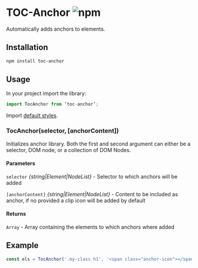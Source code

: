 # TOC-Anchor ![npm](https://img.shields.io/npm/v/toc-anchor.svg)

Automatically adds anchors to elements.

## Installation

```sh
npm install toc-anchor
```

## Usage

In your project import the library:

```js
import TocAnchor from ‘toc-anchor’;
```

Import [default styles](styles.css).

### TocAnchor(selector, [anchorContent])

Initializes anchor library. Both the first and second argument can either be a selector, DOM node, or a collection of DOM Nodes.

#### Parameters

`selector` _{string|Element|NodeList}_ - Selector to which anchors will be added

`[anchorContent]` _{string|Element|NodeList}_ - Content to be included as anchor, if no provided a clip icon will be added by default

#### Returns

`Array` - Array containing the elements to which anchors where added

## Example

```js
const els = TocAnchor('.my-class h1', '<span class="anchor-icon"></span>');
```
